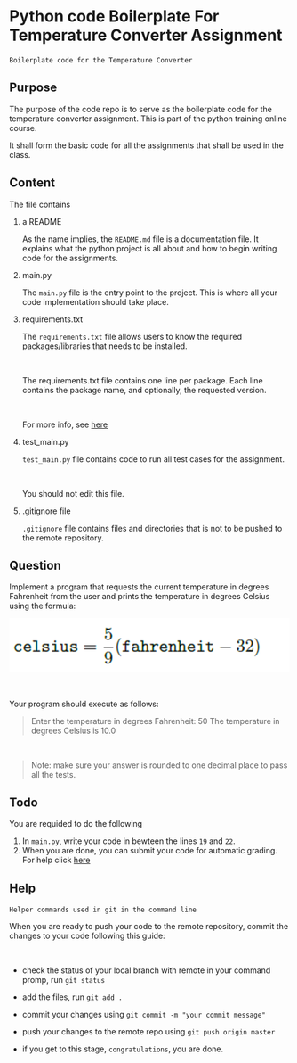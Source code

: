 # Python code Boilerplate For Temperature Converter Assignment
	Boilerplate code for the Temperature Converter

## Purpose 

The purpose of the code repo is to serve as the boilerplate code for the temperature converter assignment. This is part of the python training online course.

It shall form the basic code for all the assignments that shall be used in the class.

## Content

The file contains 

1. a README

	As the name implies, the `README.md` file is a documentation file. It explains what the python project is all about and how to begin writing code for the assignments.

1. main.py

	The `main.py` file is the entry point to the project. This is where all your code implementation should take place.

1. requirements.txt

	The `requirements.txt` file allows users to know the required packages/libraries that needs to be installed.

	&nbsp;

	The requirements.txt file contains one line per package. Each line contains the package name, and optionally, the requested version. 

	&nbsp;

	For more info, see [here](https://pip.pypa.io/en/stable/user_guide/#requirements-files)

1. test_main.py

	`test_main.py` file contains code to run all test cases for the assignment. 

	&nbsp;

	You should not edit this file.


1. .gitignore file

	`.gitignore` file contains files and directories that is not to be pushed to the remote repository.


## Question

Implement a program that requests the current temperature in degrees Fahrenheit from the user and prints the temperature in degrees Celsius using the formula:

![fomular here](/formula.png)

&nbsp;

Your program should execute as follows:
> Enter the temperature in degrees Fahrenheit: 50
> The temperature in degrees Celsius is 10.0

&nbsp;

> Note:
> make sure your answer is rounded to one decimal place to pass all the tests.
 


## Todo

You are requided to do the following
1. In `main.py`, write your code in bewteen the lines `19` and `22`.
1. When you are done, you can submit your code for automatic grading. For help click [here](#Help)

## Help 
	Helper commands used in git in the command line

When you are ready to push your code to the remote repository, commit the changes to your code following this guide:

&nbsp;

* check the status of your local branch with remote
in your command promp, run `git status`

* add the files, run `git add .`
* commit your changes using `git commit -m "your commit message"`
* push your changes to the remote repo using `git push origin master`
* if you get to this stage, `congratulations`, you are done.

